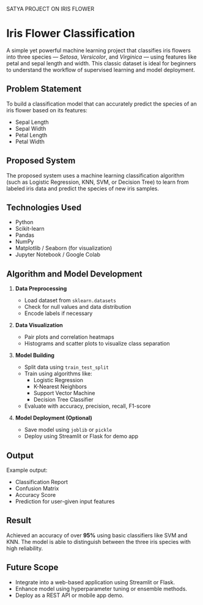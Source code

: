 SATYA
PROJECT ON IRIS FLOWER
# Iris Flower Classification

A simple yet powerful machine learning project that classifies iris flowers into three species — *Setosa*, *Versicolor*, and *Virginica* — using features like petal and sepal length and width. This classic dataset is ideal for beginners to understand the workflow of supervised learning and model deployment.

## Problem Statement

To build a classification model that can accurately predict the species of an iris flower based on its features:
- Sepal Length
- Sepal Width
- Petal Length
- Petal Width

## Proposed System

The proposed system uses a machine learning classification algorithm (such as Logistic Regression, KNN, SVM, or Decision Tree) to learn from labeled iris data and predict the species of new iris samples.

##  Technologies Used

- Python
- Scikit-learn
- Pandas
- NumPy
- Matplotlib / Seaborn (for visualization)
- Jupyter Notebook / Google Colab

## Algorithm and Model Development

1. **Data Preprocessing**  
   - Load dataset from `sklearn.datasets`
   - Check for null values and data distribution
   - Encode labels if necessary

2. **Data Visualization**  
   - Pair plots and correlation heatmaps
   - Histograms and scatter plots to visualize class separation

3. **Model Building**  
   - Split data using `train_test_split`
   - Train using algorithms like:
     - Logistic Regression
     - K-Nearest Neighbors
     - Support Vector Machine
     - Decision Tree Classifier
   - Evaluate with accuracy, precision, recall, F1-score

4. **Model Deployment (Optional)**  
   - Save model using `joblib` or `pickle`
   - Deploy using Streamlit or Flask for demo app

## Output

Example output:
- Classification Report  
- Confusion Matrix  
- Accuracy Score  
- Prediction for user-given input features

## Result

Achieved an accuracy of over **95%** using basic classifiers like SVM and KNN. The model is able to distinguish between the three iris species with high reliability.

## Future Scope

- Integrate into a web-based application using Streamlit or Flask.
- Enhance model using hyperparameter tuning or ensemble methods.
- Deploy as a REST API or mobile app demo.

